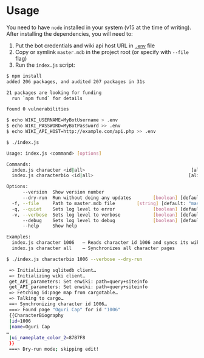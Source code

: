 # Usage
You need to have `node` installed in your system (v15 at the time of writing).  
After installing the dependencies, you will need to:  
1. Put the bot credentials and wiki api host URL in [`.env`][.env.sample] file
2. Copy or symlink `master.mdb` in the project root (or specify with `--file` flag)
3. Run the `index.js` script:

```sh
$ npm install
added 206 packages, and audited 207 packages in 31s

21 packages are looking for funding
  run `npm fund` for details

found 0 vulnerabilities
```

```sh
$ echo WIKI_USERNAME=MyBotUsername > .env
$ echo WIKI_PASSWORD=MyBotPassword >> .env
$ echo WIKI_API_HOST=http://example.com/api.php >> .env
```

```sh
$ ./index.js

Usage: index.js <command> [options]

Commands:
  index.js character <id|all>                                       [aliases: c]
  index.js characterbio <id|all>                                   [aliases: cb]

Options:
      --version  Show version number                                   [boolean]
      --dry-run  Run without doing any updates        [boolean] [default: false]
  -f, --file     Path to master.mdb file        [string] [default: "master.mdb"]
  -q, --quiet    Sets log level to error              [boolean] [default: false]
  -v, --verbose  Sets log level to verbose            [boolean] [default: false]
      --debug    Sets log level to debug              [boolean] [default: false]
      --help     Show help                                             [boolean]

Examples:
  index.js character 1006   – Reads character id 1006 and syncs its wiki page
  index.js character all    – Synchronizes all character pages

```

```sh
$ ./index.js characterbio 1006 --verbose --dry-run

 => Initializing sqlitedb client…
 => Initializing wiki client…
 get_API_parameters: Set enwiki: path=query+siteinfo
 get_API_parameters: Set enwiki: path=query+siteinfo
 => Fetching id:page map from cargotable…
 => Talking to cargo…
 ==> Synchronizing character id 1006…
 ===> Found page "Oguri Cap" for id "1006"
 {{CharacterBiography
 |id=1006
 |name=Oguri Cap
…
 |ui_nameplate_color_2=87B7F8
 }}
 ===> Dry-run mode; skipping edit!
```

[.env.sample]: https://github.com/FabulousCupcake/umamusume-wiki-scripts/blob/master/.env.sample
